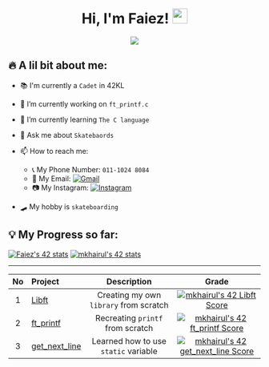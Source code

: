 <h1 align="center">Hi, I'm Faiez! <img src="https://media.giphy.com/media/hvRJCLFzcasrR4ia7z/giphy.gif" width="30"></h1>
<p align="center">
  <a href="https://github.com/DenverCoder1/readme-typing-svg"><img src="https://readme-typing-svg.herokuapp.com?lines=42+Kuala+Lumpur+Student"></a>
</p>

## 🔥 A lil bit about me:

* 📚 I'm currently a `Cadet` in 42KL
* 🔭 I’m currently working on `ft_printf.c`
* 🌱 I’m currently learning `The C language`
* 💬 Ask me about `Skatebaords`
* 📫 How to reach me:
  - 📞 My Phone Number: `011-1024 8084`
  - 📧 My Email: <a href="mailto:faiez234@gmail.com" target="_blank"><img src="https://img.shields.io/badge/-Gmail-d95040?style=flat-square&logo=gmail&logoColor=white" alt="Gmail"></a></a>
  - 📷 My Instagram: <a href="https://www.instagram.com/fayezzmu/?hl=en" target="_blank"><img src="https://img.shields.io/badge/Instagram-%23E4405F.svg?&style=flat-square&logo=instagram&logoColor=white" alt="Instagram"></a>

* 🛹 My hobby is `skateboarding`

## 💡 My Progress so far:
[![Faiez's 42 stats](https://badge42.vercel.app/api/v2/cl5mccvot004509mlnhxxwj9p/stats?cursusId=21&coalitionId=183)](https://github.com/JaeSeoKim/badge42)
[![mkhairul's 42 stats](https://badge42.vercel.app/api/v2/cl5mccvot004509mlnhxxwj9p/stats?cursusId=9&coalitionId=piscine)](https://github.com/JaeSeoKim/badge42)

---

| No  | Project                                     | Description                            | Grade   |
| :-: | :------------------------------------------ | :------------------------------------: | :-----: |
| 1   | [Libft](https://github.com/Fayezzzz/Libft)  | Creating my own `library` from scratch | [![mkhairul's 42 Libft Score]( https://badge42.vercel.app/api/v2/cl5mccvot004509mlnhxxwj9p/project/2618193)](https://github.com/JaeSeoKim/badge42)|
| 2   | [ft_printf](https://github.com/Fayezzzz/ft_printf)| Recreating `printf` from scratch |[![mkhairul's 42 ft_printf Score]( https://badge42.vercel.app/api/v2/cl5mccvot004509mlnhxxwj9p/project/2629636)](https://github.com/JaeSeoKim/badge42)|
| 3   | [get_next_line](https://github.com/Fayezzzz/get_next_line)| Learned how to use `static` variable | [![mkhairul's 42 get_next_line Score]( https://badge42.vercel.app/api/v2/cl5mccvot004509mlnhxxwj9p/project/2629638)](https://github.com/JaeSeoKim/badge42)|
